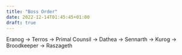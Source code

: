 ```yaml
---
title: "Boss Order"
date: 2022-12-14T01:45:45+01:00
draft: true
---
```


Eranog -> Terros -> Primal Counsil -> Dathea -> Sennarth -> Kurog -> Broodkeeper -> Raszageth
